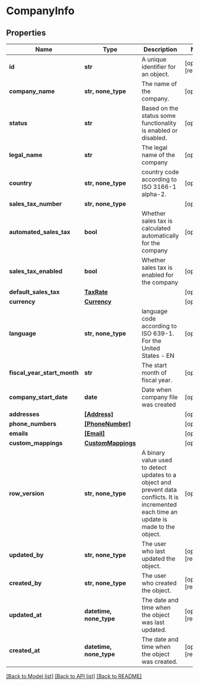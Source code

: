 # CompanyInfo


## Properties
Name | Type | Description | Notes
------------ | ------------- | ------------- | -------------
**id** | **str** | A unique identifier for an object. | [optional] [readonly] 
**company_name** | **str, none_type** | The name of the company. | [optional] 
**status** | **str** | Based on the status some functionality is enabled or disabled. | [optional] 
**legal_name** | **str** | The legal name of the company | [optional] 
**country** | **str, none_type** | country code according to ISO 3166-1 alpha-2. | [optional] 
**sales_tax_number** | **str, none_type** |  | [optional] 
**automated_sales_tax** | **bool** | Whether sales tax is calculated automatically for the company | [optional] 
**sales_tax_enabled** | **bool** | Whether sales tax is enabled for the company | [optional] 
**default_sales_tax** | [**TaxRate**](TaxRate.md) |  | [optional] 
**currency** | [**Currency**](Currency.md) |  | [optional] 
**language** | **str, none_type** | language code according to ISO 639-1. For the United States - EN | [optional] 
**fiscal_year_start_month** | **str** | The start month of fiscal year. | [optional] 
**company_start_date** | **date** | Date when company file was created | [optional] 
**addresses** | [**[Address]**](Address.md) |  | [optional] 
**phone_numbers** | [**[PhoneNumber]**](PhoneNumber.md) |  | [optional] 
**emails** | [**[Email]**](Email.md) |  | [optional] 
**custom_mappings** | [**CustomMappings**](CustomMappings.md) |  | [optional] 
**row_version** | **str, none_type** | A binary value used to detect updates to a object and prevent data conflicts. It is incremented each time an update is made to the object. | [optional] 
**updated_by** | **str, none_type** | The user who last updated the object. | [optional] [readonly] 
**created_by** | **str, none_type** | The user who created the object. | [optional] [readonly] 
**updated_at** | **datetime, none_type** | The date and time when the object was last updated. | [optional] [readonly] 
**created_at** | **datetime, none_type** | The date and time when the object was created. | [optional] [readonly] 

[[Back to Model list]](../../README.md#documentation-for-models) [[Back to API list]](../../README.md#documentation-for-api-endpoints) [[Back to README]](../../README.md)


